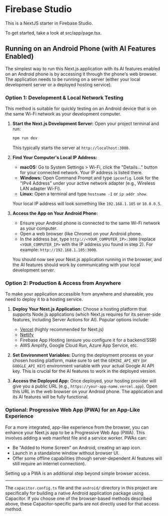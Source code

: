 # Firebase Studio

This is a NextJS starter in Firebase Studio.

To get started, take a look at src/app/page.tsx.

## Running on an Android Phone (with AI Features Enabled)

The simplest way to run this Next.js application with its AI features enabled on an Android phone is by accessing it through the phone's web browser. The application needs to be running on a server (either your local development server or a deployed hosting service).

### Option 1: Development & Local Network Testing

This method is suitable for quickly testing on an Android device that is on the same Wi-Fi network as your development computer.

1.  **Start the Next.js Development Server:**
    Open your project terminal and run:
    ```bash
    npm run dev
    ```
    This typically starts the server at `http://localhost:3000`.

2.  **Find Your Computer's Local IP Address:**
    *   **macOS:** Go to System Settings > Wi-Fi, click the "Details..." button for your connected network. Your IP address is listed there.
    *   **Windows:** Open Command Prompt and type `ipconfig`. Look for the "IPv4 Address" under your active network adapter (e.g., Wireless LAN adapter Wi-Fi).
    *   **Linux:** Open a terminal and type `hostname -I` or `ip addr show`.

    Your local IP address will look something like `192.168.1.105` or `10.0.0.5`.

3.  **Access the App on Your Android Phone:**
    *   Ensure your Android phone is connected to the same Wi-Fi network as your computer.
    *   Open a web browser (like Chrome) on your Android phone.
    *   In the address bar, type `http://<YOUR_COMPUTER_IP>:3000` (replace `<YOUR_COMPUTER_IP>` with the IP address you found in step 2). For example: `http://192.168.1.105:3000`.

    You should now see your Next.js application running in the browser, and the AI features should work by communicating with your local development server.

### Option 2: Production & Access from Anywhere

To make your application accessible from anywhere and shareable, you need to deploy it to a hosting service.

1.  **Deploy Your Next.js Application:**
    Choose a hosting platform that supports Node.js applications (which Next.js requires for its server-side features, including Server Actions for AI). Popular options include:
    *   [Vercel](https://vercel.com/) (highly recommended for Next.js)
    *   [Netlify](https://www.netlify.com/)
    *   Firebase App Hosting (ensure you configure it for a backend/SSR)
    *   AWS Amplify, Google Cloud Run, Azure App Service, etc.

2.  **Set Environment Variables:**
    During the deployment process on your chosen hosting platform, make sure to set the `GEMINI_API_KEY` (or `GOOGLE_API_KEY`) environment variable with your actual Google AI API key. This is crucial for the AI features to work in the deployed version.

3.  **Access the Deployed App:**
    Once deployed, your hosting provider will give you a public URL (e.g., `https://your-app-name.vercel.app`).
    Open this URL in the web browser on your Android phone. The application and its AI features will be fully functional.

### Optional: Progressive Web App (PWA) for an App-Like Experience

For a more integrated, app-like experience from the browser, you can enhance your Next.js app to be a Progressive Web App (PWA). This involves adding a web manifest file and a service worker. PWAs can:
*   Be "Added to Home Screen" on Android, creating an app icon.
*   Launch in a standalone window without browser UI.
*   Offer some offline capabilities (though server-dependent AI features will still require an internet connection).

Setting up a PWA is an additional step beyond simple browser access.

---

The `capacitor.config.ts` file and the `android/` directory in this project are specifically for building a native Android application package using Capacitor. If you choose one of the browser-based methods described above, these Capacitor-specific parts are not directly used for that access method.
